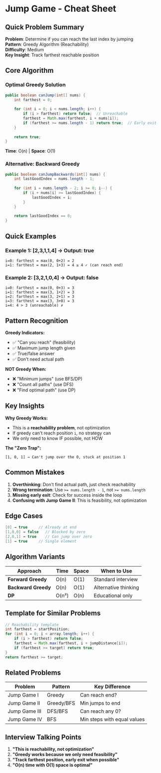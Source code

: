 # Jump Game - Cheat Sheet

## Quick Problem Summary
**Problem**: Determine if you can reach the last index by jumping  
**Pattern**: Greedy Algorithm (Reachability)  
**Difficulty**: Medium  
**Key Insight**: Track farthest reachable position

## Core Algorithm

### Optimal Greedy Solution
```java
public boolean canJump(int[] nums) {
    int farthest = 0;
    
    for (int i = 0; i < nums.length; i++) {
        if (i > farthest) return false;  // Unreachable
        farthest = Math.max(farthest, i + nums[i]);
        if (farthest >= nums.length - 1) return true;  // Early exit
    }
    
    return true;
}
```

**Time**: O(n) | **Space**: O(1)

### Alternative: Backward Greedy
```java
public boolean canJumpBackwards(int[] nums) {
    int lastGoodIndex = nums.length - 1;
    
    for (int i = nums.length - 2; i >= 0; i--) {
        if (i + nums[i] >= lastGoodIndex) {
            lastGoodIndex = i;
        }
    }
    
    return lastGoodIndex == 0;
}
```

## Quick Examples

### Example 1: [2,3,1,1,4] → Output: true
```
i=0: farthest = max(0, 0+2) = 2
i=1: farthest = max(2, 1+3) = 4 ≥ 4 ✓ (can reach end)
```

### Example 2: [3,2,1,0,4] → Output: false
```
i=0: farthest = max(0, 0+3) = 3
i=1: farthest = max(3, 1+2) = 3  
i=2: farthest = max(3, 2+1) = 3
i=3: farthest = max(3, 3+0) = 3
i=4: 4 > 3 (unreachable) ✗
```

## Pattern Recognition

**Greedy Indicators:**
- ✅ "Can you reach" (feasibility)
- ✅ Maximum jump length given
- ✅ True/false answer
- ✅ Don't need actual path

**NOT Greedy When:**
- ❌ "Minimum jumps" (use BFS/DP)
- ❌ "Count all paths" (use DFS)
- ❌ "Find optimal path" (use DP)

## Key Insights

**Why Greedy Works:**
- This is a **reachability problem**, not optimization
- If greedy can't reach position `i`, no strategy can
- We only need to know IF possible, not HOW

**The "Zero Trap":**
```
[1, 0, 1] → Can't jump over the 0, stuck at position 1
```

## Common Mistakes

1. **Overthinking**: Don't find actual path, just check reachability
2. **Wrong termination**: Use `>= nums.length - 1`, not `>= nums.length`
3. **Missing early exit**: Check for success inside the loop
4. **Confusing with Jump Game II**: This is feasibility, not optimization

## Edge Cases

```java
[0] → true     // Already at end
[1,0,0] → false   // Blocked by zero
[2,0,1] → true    // Can jump over zero
[1] → true     // Single element
```

## Algorithm Variants

| Approach | Time | Space | When to Use |
|----------|------|-------|-------------|
| **Forward Greedy** | O(n) | O(1) | Standard interview |
| **Backward Greedy** | O(n) | O(1) | Alternative thinking |
| **DP** | O(n²) | O(n) | Educational only |

## Template for Similar Problems

```java
// Reachability template
int farthest = startPosition;
for (int i = 0; i < array.length; i++) {
    if (i > farthest) return false;
    farthest = Math.max(farthest, i + jumpDistance[i]);
    if (farthest >= target) return true;
}
return farthest >= target;
```

## Related Problems

| Problem | Pattern | Key Difference |
|---------|---------|----------------|
| Jump Game I | Greedy | Can reach end? |
| Jump Game II | Greedy/BFS | Min jumps to end |
| Jump Game III | DFS/BFS | Can reach any 0? |
| Jump Game IV | BFS | Min steps with equal values |

## Interview Talking Points

1. **"This is reachability, not optimization"**
2. **"Greedy works because we only need feasibility"**
3. **"Track farthest position, early exit when possible"**
4. **"O(n) time with O(1) space is optimal"**
